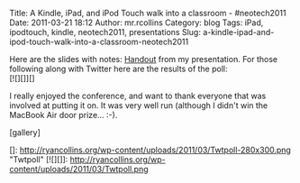 Title: A Kindle, iPad, and iPod Touch walk into a classroom - #neotech2011
Date: 2011-03-21 18:12
Author: mr.rcollins
Category: blog
Tags: iPad, ipodtouch, kindle, neotech2011, presentations
Slug: a-kindle-ipad-and-ipod-touch-walk-into-a-classroom-neotech2011

Here are the slides with notes: [Handout][] from my presentation. For
those following along with Twitter here are the results of the poll:  
[![][]][]

I really enjoyed the conference, and want to thank everyone that was
involved at putting it on. It was very well run (although I didn't win
the MacBook Air door prize... :-).

<!--more-->  
[gallery]

  [Handout]: http://ryancollins.org/wp-content/uploads/2011/03/A_Kindle_iPad_and_iPod_Touch_walk_into_a_Clas.pdf
  []: http://ryancollins.org/wp-content/uploads/2011/03/Twtpoll-280x300.png
    "Twtpoll"
  [![][]]: http://ryancollins.org/wp-content/uploads/2011/03/Twtpoll.png
